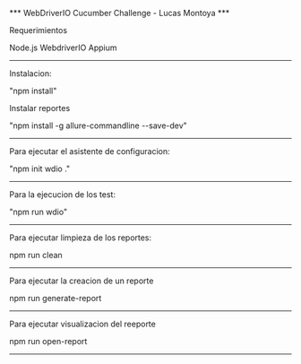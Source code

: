 *** WebDriverIO Cucumber Challenge - Lucas Montoya ***


Requerimientos

Node.js
WebdriverIO
Appium

***
Instalacion:

"npm install"

Instalar reportes

"npm install -g allure-commandline --save-dev"

***
Para ejecutar el asistente de configuracion:

"npm init wdio ."

***
Para la ejecucion de los test:

"npm run wdio"

***
Para ejecutar limpieza de los reportes:

npm run clean

***
Para ejecutar la creacion de un reporte

npm run generate-report

***
Para ejecutar visualizacion del reeporte 

npm run open-report

***


